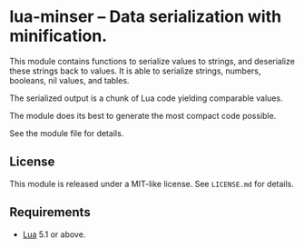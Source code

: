 
# lua-minser – Data serialization with minification.

This module contains functions to serialize values to strings, and
deserialize these strings back to values. It is able to serialize
strings, numbers, booleans, nil values, and tables.

The serialized output is a chunk of Lua code yielding comparable values.

The module does its best to generate the most compact code possible.

See the module file for details.

## License

This module is released under a MIT-like license.
See `LICENSE.md` for details.

## Requirements

* [Lua][lua] 5.1 or above.

[lua]: http://lua.org
